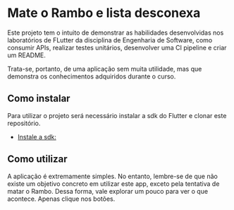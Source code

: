 # Mate o Rambo e lista desconexa

Este projeto tem o intuito de demonstrar as habilidades desenvolvidas nos laboratórios de FLutter da disciplina de Engenharia de Software, como consumir APIs, realizar testes unitários, desenvolver uma CI pipeline e criar um README.

Trata-se, portanto, de uma aplicação sem muita utilidade, mas que demonstra os conhecimentos adquiridos durante o curso.

## Como instalar

Para utilizar o projeto será necessário instalar a sdk do Flutter e clonar este repositório.
- [Instale a sdk:](https://docs.flutter.dev/get-started/install)


## Como utilizar

A aplicação é extremamente simples. No entanto, lembre-se de que não existe um objetivo concreto em utilizar este app, exceto pela tentativa de matar o Rambo. Dessa forma, vale explorar um pouco para ver o que acontece. Apenas clique nos botões.

